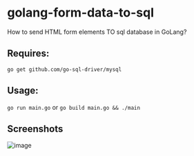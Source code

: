 # golang-form-data-to-sql
How to send HTML form elements  TO sql database in GoLang?

## Requires:
``go get github.com/go-sql-driver/mysql``

## Usage:
``go run main.go``
or 
`go build main.go && ./main` 

## Screenshots
![image](https://user-images.githubusercontent.com/82279640/138502304-7dd2793b-f154-4c24-a8e9-aa5e1505f7c1.png)
